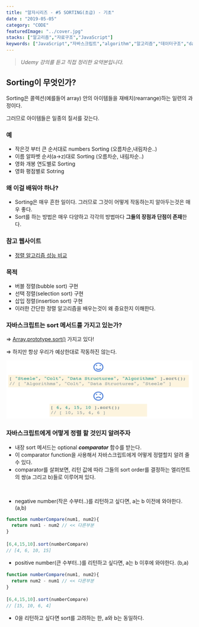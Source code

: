 ```yaml
---
title: "알자시리즈 - #5 SORTING(초급) - 기초"
date : "2019-05-05"
category: "CODE"
featuredImage: "../cover.jpg"
stacks: ["알고리즘","자료구조","JavaScript"]
keywords: ["JavaScript","자바스크립트","algorithm","알고리즘","데이터구조","datastructure"]
---
```

> _Udemy 강의를 듣고 직접 정리한 요약본입니다._

## Sorting이 무엇인가?

Sorting은 콜렉션(예를들어 array) 안의 아이템들을 재배치(rearrange)하는 일련의 과정이다. 

그러므로 아이템들은 일종의 질서를 갖는다.

### 예

- 작은것 부터 큰 순서대로 numbers Sorting (오름차순,내림차순..)
- 이름 알파벳 순서(a→z)대로 Sorting (오름차순, 내림차순..)
- 영화 개봉 연도별로 Sorting
- 영화 평점별로 Sotring

### 왜 이걸 배워야 하나?

- Sorting은 매우 흔한 일이다. 그러므로 그것이 어떻게 작동하는지 알아두는것은 매우 좋다.
- Sort를 하는 방법은 매우 다양하고 각각의 방법마다 **그들의 장점과 단점이 존재**한다.

### 참고 웹사이트

- [정렬 알고리즘 성능 비교](https://www.toptal.com/developers/sorting-algorithms)

### 목적

- 버블 정렬(bubble sort) 구현
- 선택 정렬(selection sort) 구현
- 삽입 정렬(insertion sort) 구현
- 이러한 간단한 정렬 알고리즘을 배우는것이 왜 중요한지 이해한다.

### 자바스크립트는 sort 메서드를 가지고 있는가?

⇒ [Array.prototype.sort()](https://developer.mozilla.org/en-US/docs/Web/JavaScript/Reference/Global_Objects/Array/sort) 가지고 있다!

⇒ 하지만 항상 우리가 예상한대로 작동하진 않는다.

![멋대로 정렬](Untitled-f8b2f1f4-4b27-455d-8285-a984e050f42e.png "원하는 결과만 나오진 않는다.")

### 자바스크립트에게 어떻게 정렬 할 것인지 알려주자

- 내장 sort 메서드는 optional ***comparator*** 함수를 받는다.
- 이 comparator function을 사용해서 자바스크립트에게 어떻게 정렬할지 알려 줄 수 있다.
- comparator를 살펴보면, 리턴 값에 따라 그들의 sort order를 결정하는 엘리먼트의 쌍(a 그리고 b)들로 이루어져 있다.

<br>

- negative number(작은 수부터..)를 리턴하고 싶다면, a는 b 이전에 와야한다.(a,b)

```javascript
function numberCompare(num1, num2){
  return num1 - num2 // << 다른부분
}

[6,4,15,10].sort(numberCompare)
// [4, 6, 10, 15]
```

- positive number(큰 수부터..)를 리턴하고 싶다면, a는 b 이후에 와야한다. (b,a)

```javascript
function numberCompare(num1, num2){
  return num2 - num1 // << 다른부분
}

[6,4,15,10].sort(numberCompare)
// [15, 10, 6, 4]
```

- 0을 리턴하고 싶다면 sort를 고려하는 한, a와 b는 동일하다.